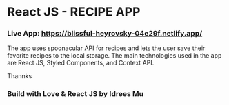# React JS - RECIPE APP 
### Live App: https://blissful-heyrovsky-04e29f.netlify.app/

The app uses spoonacular API for recipes and lets the user save their favorite recipes to the local storage. 
The main technologies used in the app are React JS, Styled Components, and Context API. 

Thannks 

### Build with Love & React JS by Idrees Mu 
